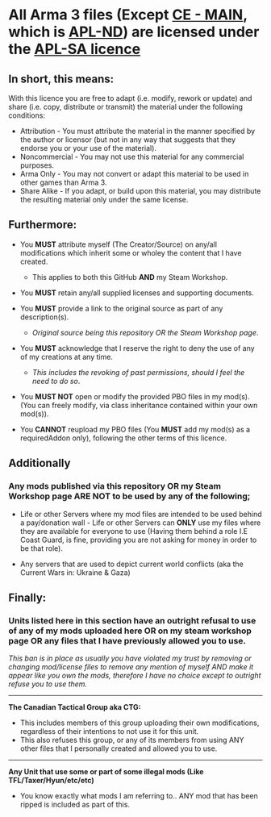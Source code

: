 # All Arma 3 files (Except [CE - MAIN](https://github.com/Eagle-Studios/CE_Mods/wiki/CE-MAIN), which is [APL-ND](https://github.com/Eagle-Studios/CE_Mods/blob/main/LicenseStrict.md)) are licensed under the [APL-SA licence](https://www.bohemia.net/community/licenses/arma-public-license-share-alike)

## In short, this means:  

With this licence you are free to adapt (i.e. modify, rework or update) and share (i.e. copy, distribute or transmit) the material under the following conditions:

   - Attribution - You must attribute the material in the manner specified by the author or licensor (but not in any way that suggests that they endorse you or your use of the material).
   - Noncommercial - You may not use this material for any commercial purposes.
   - Arma Only - You may not convert or adapt this material to be used in other games than Arma 3. 
   - Share Alike - If you adapt, or build upon this material, you may distribute the resulting material only under the same license.

## Furthermore: 

- You **MUST** attribute myself (The Creator/Source) on any/all modifications which inherit some or wholey the content that I have created.
   - This applies to both this GitHub **AND** my Steam Workshop. 

- You **MUST** retain any/all supplied licenses and supporting documents. 

- You **MUST** provide a link to the original source as part of any description(s).
   - _Original source being this repository OR the Steam Workshop page_.

- You **MUST** acknowledge that I reserve the right to deny the use of any of my creations at any time.
   - _This includes the revoking of past permissions, should I feel the need to do so_.
     
- You **MUST NOT** open or modify the provided PBO files in my mod(s). (You can freely modify, via class inheritance contained within your own mod(s)).

- You **CANNOT** reupload my PBO files (You **MUST** add my mod(s) as a requiredAddon only), following the other terms of this licence. 

## Additionally

### Any mods published via this repository OR my Steam Workshop page **ARE NOT** to be used by any of the following;

   - Life or other Servers where my mod files are intended to be used behind a pay/donation wall - Life or other Servers can **ONLY** use my files where they are available for everyone to use (Having them behind a role I.E Coast Guard, is fine, providing you are not asking for money in order to be that role). 

   - Any servers that are used to depict current world conflicts (aka the Current Wars in: Ukraine & Gaza)


## Finally:

### Units listed here in this section have an outright refusal to use of any of my mods uploaded here **OR** on my steam workshop page **OR** any files that I have previously allowed you to use. 
_This ban is in place as usually you have violated my trust by removing or changing mod/license files to remove any mention of myself AND make it appear like you own the mods, therefore I have no choice except to outright refuse you to use them._

---------------
**The Canadian Tactical Group aka CTG:**

   - This includes members of this group uploading their own modifications, regardless of their intentions to not use it for this unit.
   - This also refuses this group, or any of its members from using ANY other files that I personally created and allowed you to use.

---------------
**Any Unit that use some or part of some illegal mods (Like TFL/Taxer/Hyun/etc/etc)**
   - You know exactly  what mods I am referring to.. ANY mod that has been ripped is included as part of this. 
